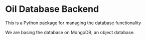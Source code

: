 # Oil Database Backend

This is a Python package for managing the database functionality

We are basing the database on MongoDB, an object database.